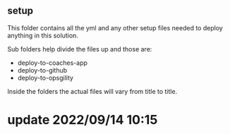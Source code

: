 ## setup

This folder contains all the yml and any other setup files needed to deploy anything in this solution.

Sub folders help divide the files up and those are:

- deploy-to-coaches-app
- deploy-to-github
- deploy-to-opsgility

Inside the folders the actual files will vary from title to title.

# update 2022/09/14 10:15